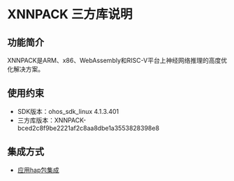 # XNNPACK 三方库说明
## 功能简介
XNNPACK是ARM、x86、WebAssembly和RISC-V平台上神经网络推理的高度优化解决方案。
## 使用约束
- SDK版本：ohos_sdk_linux 4.1.3.401
- 三方库版本：XNNPACK-bced2c8f9be2221af2c8aa8dbe1a3553828398e8

## 集成方式
+ [应用hap包集成](docs/hap_integrate.md)
